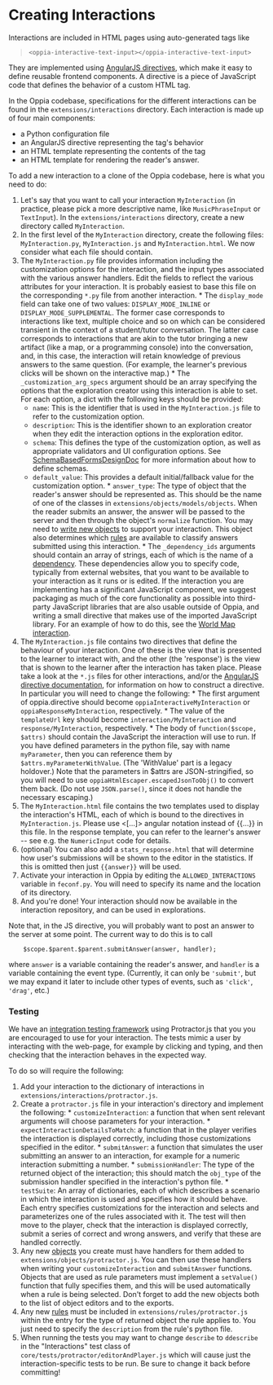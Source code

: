 # Creating Interactions #

Interactions are included in HTML pages using auto-generated tags like

> `<oppia-interactive-text-input></oppia-interactive-text-input>`

They are implemented using [AngularJS directives](http://seanhess.github.io/2013/10/14/angularjs-directive-design.html), which make it easy to define reusable frontend components. A directive is a piece of JavaScript code that defines the behavior of a custom HTML tag.

In the Oppia codebase, specifications for the different interactions can be found in the `extensions/interactions` directory. Each interaction is made up of four main components:

  * a Python configuration file
  * an AngularJS directive representing the tag's behavior
  * an HTML template representing the contents of the tag
  * an HTML template for rendering the reader's answer.

To add a new interaction to a clone of the Oppia codebase, here is what you need to do:

  1. Let's say that you want to call your interaction `MyInteraction` (in practice, please pick a more descriptive name, like `MusicPhraseInput` or `TextInput`). In the `extensions/interactions` directory, create a new directory called `MyInteraction`.
  1. In the first level of the `MyInteraction` directory, create the following files: `MyInteraction.py`, `MyInteraction.js` and `MyInteraction.html`. We now consider what each file should contain.
  1. The `MyInteraction.py` file provides information including the customization options for the interaction, and the input types associated with the various answer handlers. Edit the fields to reflect the various attributes for your interaction. It is probably easiest to base this file on the corresponding `*.py` file from another interaction.
    * The `display_mode` field can take one of two values: `DISPLAY_MODE_INLINE` or `DISPLAY_MODE_SUPPLEMENTAL`. The former case corresponds to interactions like text, multiple choice and so on which can be considered transient in the context of a student/tutor conversation. The latter case corresponds to interactions that are akin to the tutor bringing a new artifact (like a map, or a programming console) into the conversation, and, in this case, the interaction will retain knowledge of previous answers to the same question. (For example, the learner's previous clicks will be shown on the interactive map.)
    * The `_customization_arg_specs` argument should be an array specifying the options that the exploration creator using this interaction is able to set. For each option, a dict with the following keys should be provided:
      * `name`: This is the identifier that is used in the `MyInteraction.js` file to refer to the customization option.
      * `description`: This is the identifier shown to an exploration creator when they edit the interaction options in the exploration editor.
      * `schema`: This defines the type of the customization option, as well as appropriate validators and UI configuration options. See [SchemaBasedFormsDesignDoc](SchemaBasedFormsDesignDoc.md) for more information about how to define schemas.
      * `default_value`: This provides a default initial/fallback value for the customization option.
    * `answer_type`: The type of object that the reader's answer should be represented as. This should be the name of one of the classes in `extensions/objects/models/objects`. When the reader submits an answer, the answer will be passed to the server and then through the object's `normalize` function. You may need to [write new objects](CreatingObjects.md) to support your interaction. This object also determines which [rules](CreatingRules.md) are available to classify answers submitted using this interaction.
    * The `_dependency_ids` arguments should contain an array of strings, each of which is the name of a [dependency](CreatingDependencies.md). These dependencies allow you to specify code, typically from external websites, that you want to be available to your interaction as it runs or is edited. If the interaction you are implementing has a significant JavaScript component, we suggest packaging as much of the core functionality as possible into third-party JavaScript libraries that are also usable outside of Oppia, and writing a small directive that makes use of the imported JavaScript library. For an example of how to do this, see the [World Map interaction](https://github.com/oppia/oppia/tree/master/extensions/interactions/InteractiveMap/InteractiveMap.js).
  1. The `MyInteraction.js` file contains two directives that define the behaviour of your interaction. One of these is the view that is presented to the learner to interact with, and the other (the 'response') is the view that is shown to the learner after the interaction has taken place. Please take a look at the `*.js` files for other interactions, and/or the [AngularJS directive documentation](http://docs.angularjs.org/guide/directive), for information on how to construct a directive. In particular you will need to change the following:
    * The first argument of oppia.directive should become `oppiaInteractiveMyInteraction` or `oppiaResponseMyInteraction`, respectively.
    * The value of the `templateUrl` key should become `interaction/MyInteraction` and `response/MyInteraction`, respectively.
    * The body of `function($scope, $attrs)` should contain the JavaScript the interaction will use to run. If you have defined parameters in the python file, say with name `myParameter`, then you can reference them by `$attrs.myParameterWithValue`. (The 'WithValue' part is a legacy holdover.) Note that the parameters in $attrs are JSON-stringified, so you will need to use `oppiaHtmlEscaper.escapedJsonToObj()` to convert them back. (Do not use `JSON.parse()`, since it does not handle the necessary escaping.)
  1. The `MyInteraction.html` file contains the two templates used to display the interaction's HTML, each of which is bound to the directives in `MyInteraction.js`. Please use <[...]> angular notation instead of {{...}} in this file. In the response template, you can refer to the learner's answer -- see e.g. the `NumericInput` code for details.
  1. (optional) You can also add a `stats_response.html` that will determine how user's submissions will be shown to the editor in the statistics. If this is omitted then just `{{answer}}` will be used.
  1. Activate your interaction in Oppia by editing the `ALLOWED_INTERACTIONS` variable in `feconf.py`. You will need to specify its name and the location of its directory.
  1. And you're done! Your interaction should now be available in the interaction repository, and can be used in explorations.

Note that, in the JS directive, you will probably want to post an answer to the server at some point. The current way to do this is to call
```
    $scope.$parent.$parent.submitAnswer(answer, handler);
```
where `answer` is a variable containing the reader's answer, and `handler` is a variable containing the event type. (Currently, it can only be `'submit'`, but we may expand it later to include other types of events, such as `'click'`, `'drag'`, etc.)

### Testing ###

We have an [integration testing framework](SettingUpTests.md) using Protractor.js that you you are encouraged to use for your interaction. The tests mimic a user by interacting with the web-page, for example by clicking and typing, and then checking that the interaction behaves in the expected way.

To do so will require the following:
  1. Add your interaction to the dictionary of interactions in `extensions/interactions/protractor.js`.
  1. Create a `protractor.js` file in your interaction's directory and implement the following:
    * `customizeInteraction`: a function that when sent relevant arguments will choose parameters for your interaction.
    * `expectInteractionDetailsToMatch`: a function that in the player verifies the interaction is displayed correctly, including those customizations specified in the editor.
    * `submitAnswer`: a function that simulates the user submitting an answer to an interaction, for example for a numeric interaction submitting a number.
    * `submissionHandler`: The type of the returned object of the interaction; this should match the `obj_type` of the submission handler specified in the interaction's python file.
    * `testSuite`: An array of dictionaries, each of which describes a scenario in which the interaction is used and specifies how it should behave. Each entry specifies customizations for the interaction and selects and parameterizes one of the rules associated with it. The test will then move to the player, check that the interaction is displayed correctly, submit a series of correct and wrong answers, and verify that these are handled correctly.
  1. Any new [objects](CreatingObjects.md) you create must have handlers for them added to `extensions/objects/protractor.js`. You can then use these handlers when writing your `customizeInteraction` and `submitAnswer` functions. Objects that are used as rule parameters must implement a `setValue()` function that fully specifies them, and this will be used automatically when a rule is being selected. Don't forget to add the new objects both to the list of object editors and to the exports.
  1. Any new [rules](CreatingRules.md) must be included in `extensions/rules/protractor.js` within the entry for the type of returned object the rule applies to. You just need to specify the `description` from the rule's python file.
  1. When running the tests you may want to change `describe` to `ddescribe` in the "Interactions" test class of `core/tests/protractor/editorAndPlayer.js` which will cause just the interaction-specific tests to be run. Be sure to change it back before committing!
